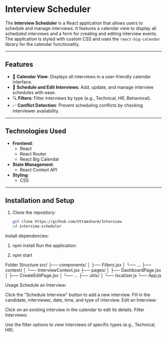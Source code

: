 # Interview Scheduler

The **Interview Scheduler** is a React application that allows users to schedule and manage interviews. It features a calendar view to display all scheduled interviews and a form for creating and editing interview events. The application is styled with custom CSS and uses the `react-big-calendar` library for the calendar functionality.

---

## Features

- 📅 **Calendar View**: Displays all interviews in a user-friendly calendar interface.
- 📝 **Schedule and Edit Interviews**: Add, update, and manage interview schedules with ease.
- 🔍 **Filters**: Filter interviews by type (e.g., Technical, HR, Behavioral).
- ✅ **Conflict Detection**: Prevent scheduling conflicts by checking interviewer availability.

---


## Technologies Used

- **Frontend**:
  - React
  - React Router
  - React Big Calendar
- **State Management**:
  - React Context API
- **Styling**:
  - CSS

---

## Installation and Setup

1. Clone the repository:
   ```bash
   git clone https://github.com/Uttamsharm/Interview
   cd interview-scheduler
Install dependencies:


1. npm install
Run the application:

2. npm start


Folder Structure
src/
├── components/
│   ├── Filters.jsx
│   └── ...
├── context/
│   └── InterviewContext.jsx
├── pages/
│   ├── DashboardPage.jsx
│   ├── CreateEditPage.jsx
│   └── ...
├── utils/
│   └── localizer.js
└── App.js



Usage
Schedule an Interview:

Click the "Schedule Interview" button to add a new interview.
Fill in the candidate, interviewer, date, time, and type of interview.
Edit an Interview:

Click on an existing interview in the calendar to edit its details.
Filter Interviews:

Use the filter options to view interviews of specific types (e.g., Technical, HR).
